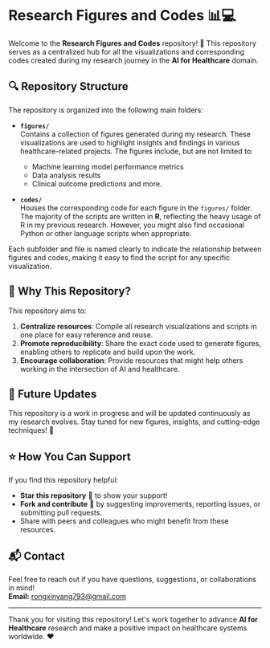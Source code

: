 # Research Figures and Codes 📊💻

Welcome to the **Research Figures and Codes** repository! 🎉 This repository serves as a centralized hub for all the visualizations and corresponding codes created during my research journey in the **AI for Healthcare** domain. 

## 🔍 Repository Structure

The repository is organized into the following main folders:

- **`figures/`**  
  Contains a collection of figures generated during my research. These visualizations are used to highlight insights and findings in various healthcare-related projects. The figures include, but are not limited to:
  - Machine learning model performance metrics
  - Data analysis results
  - Clinical outcome predictions and more.

- **`codes/`**  
  Houses the corresponding code for each figure in the `figures/` folder. The majority of the scripts are written in **R**, reflecting the heavy usage of R in my previous research. However, you might also find occasional Python or other language scripts when appropriate.

Each subfolder and file is named clearly to indicate the relationship between figures and codes, making it easy to find the script for any specific visualization.

## 🚀 Why This Repository?

This repository aims to:
1. **Centralize resources**: Compile all research visualizations and scripts in one place for easy reference and reuse.
2. **Promote reproducibility**: Share the exact code used to generate figures, enabling others to replicate and build upon the work.
3. **Encourage collaboration**: Provide resources that might help others working in the intersection of AI and healthcare.

## 🌱 Future Updates

This repository is a work in progress and will be updated continuously as my research evolves. Stay tuned for new figures, insights, and cutting-edge techniques! 🚧

## ⭐ How You Can Support

If you find this repository helpful:
- **Star this repository** 🌟 to show your support!
- **Fork and contribute** 🤝 by suggesting improvements, reporting issues, or submitting pull requests.
- Share with peers and colleagues who might benefit from these resources.

## 📬 Contact

Feel free to reach out if you have questions, suggestions, or collaborations in mind!  
**Email:** rongxinyang793@gmail.com 

---

Thank you for visiting this repository! Let's work together to advance **AI for Healthcare** research and make a positive impact on healthcare systems worldwide. ❤️
